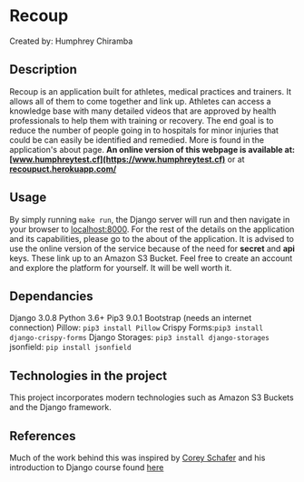 # Recoup
Created by: Humphrey Chiramba
## Description
Recoup is an application built for athletes, medical practices and trainers. It allows all of them to come together and link up. Athletes can access a knowledge base with many detailed videos that are approved by health professionals to help them with training or recovery. The end goal is to reduce the number of people going in to hospitals for minor injuries that could be can easily be identified and remedied. More is found in the application's about page. **An online version of this webpage is available at: [www.humphreytest.cf](https://www.humphreytest.cf)** or at **[recoupuct.herokuapp.com/](https://recoupuct.herokuapp.com/)**
## Usage
By simply running `make run`, the Django server will run and then navigate in your browser to [localhost:8000](http://localhost:8000/). For the rest of the details on the application and its capabilities, please go to the about of the application.
It is advised to use the online version of the service because of the need for **secret** and  **api** keys. These link up to an Amazon S3 Bucket.
Feel free to create an account and explore the platform for yourself. It will be well worth it.

## Dependancies
Django 3.0.8
Python 3.6+
Pip3 9.0.1
Bootstrap (needs an internet connection)
Pillow: `pip3 install Pillow`
Crispy Forms:`pip3 install django-crispy-forms`
Django Storages: `pip3 install django-storages`
jsonfield: `pip install jsonfield`
## Technologies in the project
This project incorporates modern technologies such as Amazon S3 Buckets and the Django framework.
## References
Much of the work behind this was inspired by [Corey Schafer](https://coreyms.com/) and his introduction to Django course found [here](https://www.youtube.com/playlist?list=PL-osiE80TeTtoQCKZ03TU5fNfx2UY6U4p)
